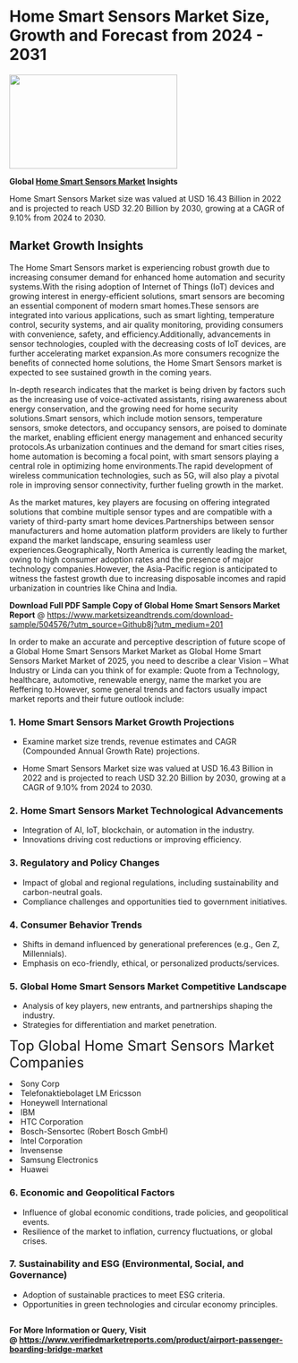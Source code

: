 <H1>Home Smart Sensors Market Size, Growth and Forecast from 2024 - 2031</H1><img class="aligncenter size-medium wp-image-584254" src="https://thirdeyenews.in/wp-content/uploads/2024/09/Global-Market-Research-300x168.jpeg" alt="" width="300" height="168" /><p><strong>Global&nbsp;<a href="https://www.marketsizeandtrends.com/download-sample/504576/?utm_source=Github8j?utm_medium=201">Home Smart Sensors Market</a> Insights</strong></p><p>Home Smart Sensors Market size was valued at USD 16.43 Billion in 2022 and is projected to reach USD 32.20 Billion by 2030, growing at a CAGR of 9.10% from 2024 to 2030.</p><p><h2>Market Growth Insights</h2> <p>The Home Smart Sensors market is experiencing robust growth due to increasing consumer demand for enhanced home automation and security systems.With the rising adoption of Internet of Things (IoT) devices and growing interest in energy-efficient solutions, smart sensors are becoming an essential component of modern smart homes.These sensors are integrated into various applications, such as smart lighting, temperature control, security systems, and air quality monitoring, providing consumers with convenience, safety, and efficiency.Additionally, advancements in sensor technologies, coupled with the decreasing costs of IoT devices, are further accelerating market expansion.As more consumers recognize the benefits of connected home solutions, the Home Smart Sensors market is expected to see sustained growth in the coming years.</p> <p>In-depth research indicates that the market is being driven by factors such as the increasing use of voice-activated assistants, rising awareness about energy conservation, and the growing need for home security solutions.Smart sensors, which include motion sensors, temperature sensors, smoke detectors, and occupancy sensors, are poised to dominate the market, enabling efficient energy management and enhanced security protocols.As urbanization continues and the demand for smart cities rises, home automation is becoming a focal point, with smart sensors playing a central role in optimizing home environments.The rapid development of wireless communication technologies, such as 5G, will also play a pivotal role in improving sensor connectivity, further fueling growth in the market.</p> <p>As the market matures, key players are focusing on offering integrated solutions that combine multiple sensor types and are compatible with a variety of third-party smart home devices.Partnerships between sensor manufacturers and home automation platform providers are likely to further expand the market landscape, ensuring seamless user experiences.Geographically, North America is currently leading the market, owing to high consumer adoption rates and the presence of major technology companies.However, the Asia-Pacific region is anticipated to witness the fastest growth due to increasing disposable incomes and rapid urbanization in countries like China and India.</p> <p><span class=""><strong>Download Full PDF Sample Copy of Global Home Smart Sensors Market Report</strong> @ <a href="https://www.marketsizeandtrends.com/download-sample/504576/?utm_source=Github8j?utm_medium=201" target="_blank">https://www.marketsizeandtrends.com/download-sample/504576/?utm_source=Github8j?utm_medium=201</a></span></p><p>In order to make an accurate and perceptive description of future scope of a Global&nbsp;Home Smart Sensors Market Market as Global&nbsp;Home Smart Sensors Market Market of 2025, you need to describe a clear Vision &ndash; What Industry or Linda can you think of for example: Quote from a Technology, healthcare, automotive, renewable energy, name the market you are Reffering to.However, some general trends and factors usually impact market reports and their future outlook include:</p><h3>1.&nbsp;<strong>Home Smart Sensors Market Growth Projections</strong></h3><ul><li>Examine market size trends, revenue estimates and CAGR (Compounded Annual Growth Rate) projections.</li><li><p>Home Smart Sensors Market size was valued at USD 16.43 Billion in 2022 and is projected to reach USD 32.20 Billion by 2030, growing at a CAGR of 9.10% from 2024 to 2030.</p></li></ul><h3>2.&nbsp;<strong>Home Smart Sensors Market Technological Advancements</strong></h3><ul><li>Integration of AI, IoT, blockchain, or automation in the industry.</li><li>Innovations driving cost reductions or improving efficiency.</li></ul><h3>3.&nbsp;<strong>Regulatory and Policy Changes</strong></h3><ul><li>Impact of global and regional regulations, including sustainability and carbon-neutral goals.</li><li>Compliance challenges and opportunities tied to government initiatives.</li></ul><h3>4.&nbsp;<strong>Consumer Behavior Trends</strong></h3><ul><li>Shifts in demand influenced by generational preferences (e.g., Gen Z, Millennials).</li><li>Emphasis on eco-friendly, ethical, or personalized products/services.</li></ul><h3>5.&nbsp;<strong>Global Home Smart Sensors Market Competitive Landscape</strong></h3><ul><li>Analysis of key players, new entrants, and partnerships shaping the industry.</li><li>Strategies for differentiation and market penetration.</li></ul><p data-pm-slice="1 1 []"><span style="color: inherit; font-family: inherit; font-size: 25px;">Top Global Home Smart Sensors Market Companies</span></p><div class="" data-test-id=""><p><li>Sony Corp</li><li> Telefonaktiebolaget LM Ericsson</li><li> Honeywell International</li><li> IBM</li><li> HTC Corporation</li><li> Bosch-Sensortec (Robert Bosch GmbH)</li><li> Intel Corporation</li><li> Invensense</li><li> Samsung Electronics</li><li> Huawei</li></p></div><h3>6.&nbsp;<strong>Economic and Geopolitical Factors</strong></h3><ul><li>Influence of global economic conditions, trade policies, and geopolitical events.</li><li>Resilience of the market to inflation, currency fluctuations, or global crises.</li></ul><h3>7.&nbsp;<strong>Sustainability and ESG (Environmental, Social, and Governance)</strong></h3><ul><li>Adoption of sustainable practices to meet ESG criteria.</li><li>Opportunities in green technologies and circular economy principles.</li></ul><h2><strong style="font-size: 14px;">For More Information or Query, Visit @&nbsp;</strong><a style="background-color: #ffffff; font-size: 14px;" href="https://www.marketsizeandtrends.com/report/home-smart-sensors-market/" target="_blank">https://www.verifiedmarketreports.com/product/airport-passenger-boarding-bridge-market</a></h2>